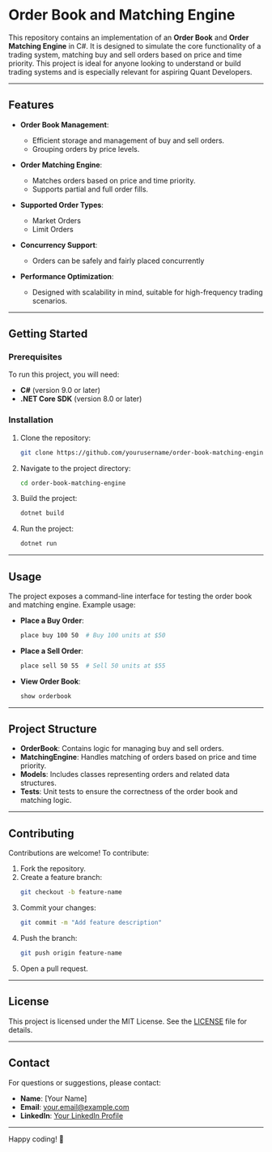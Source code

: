 # Order Book and Matching Engine

This repository contains an implementation of an **Order Book** and **Order Matching Engine** in C#. It is designed to simulate the core functionality of a trading system, matching buy and sell orders based on price and time priority. This project is ideal for anyone looking to understand or build trading systems and is especially relevant for aspiring Quant Developers.

---

## Features

- **Order Book Management**:
  - Efficient storage and management of buy and sell orders.
  - Grouping orders by price levels.

- **Order Matching Engine**:
  - Matches orders based on price and time priority.
  - Supports partial and full order fills.

- **Supported Order Types**:
  - Market Orders
  - Limit Orders

- **Concurrency Support**:
  - Orders can be safely and fairly placed concurrently

- **Performance Optimization**:
  - Designed with scalability in mind, suitable for high-frequency trading scenarios.

---

## Getting Started

### Prerequisites

To run this project, you will need:
- **C#** (version 9.0 or later)
- **.NET Core SDK** (version 8.0 or later)

### Installation

1. Clone the repository:
   ```bash
   git clone https://github.com/yourusername/order-book-matching-engine.git
   ```
2. Navigate to the project directory:
   ```bash
   cd order-book-matching-engine
   ```
3. Build the project:
   ```bash
   dotnet build
   ```

4. Run the project:
   ```bash
   dotnet run
   ```

---

## Usage

The project exposes a command-line interface for testing the order book and matching engine. Example usage:

- **Place a Buy Order**:
  ```bash
  place buy 100 50  # Buy 100 units at $50
  ```

- **Place a Sell Order**:
  ```bash
  place sell 50 55  # Sell 50 units at $55
  ```

- **View Order Book**:
  ```bash
  show orderbook
  ```

---

## Project Structure

- **OrderBook**: Contains logic for managing buy and sell orders.
- **MatchingEngine**: Handles matching of orders based on price and time priority.
- **Models**: Includes classes representing orders and related data structures.
- **Tests**: Unit tests to ensure the correctness of the order book and matching logic.

---

## Contributing

Contributions are welcome! To contribute:
1. Fork the repository.
2. Create a feature branch:
   ```bash
   git checkout -b feature-name
   ```
3. Commit your changes:
   ```bash
   git commit -m "Add feature description"
   ```
4. Push the branch:
   ```bash
   git push origin feature-name
   ```
5. Open a pull request.

---

## License

This project is licensed under the MIT License. See the [LICENSE](LICENSE) file for details.

---

## Contact

For questions or suggestions, please contact:
- **Name**: [Your Name]
- **Email**: your.email@example.com
- **LinkedIn**: [Your LinkedIn Profile](https://linkedin.com/in/yourusername)

---

Happy coding! 🚀

